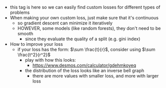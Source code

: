 - this tag is here so we can easily find custom losses for different types of problems
- When making your own custom loss, just make sure that it's continuous
	- so gradient descent can minimize it iteratively
	- HOWEVER, some models (like random forests), they don't need to be smooth
		- since they evaluate the quality of a split (e.g. gini index)
- How to improve your loss
	- if your loss has the form: $\sum \frac{t}{r}$, consider using $\sum \frac{t^2}{r^2}$
		- play with how this looks:
			- https://www.desmos.com/calculator/gdehmkoyeq
		- the distribution of the loss looks like an inverse bell graph
			- there are more values with smaller loss, and more with larger loss